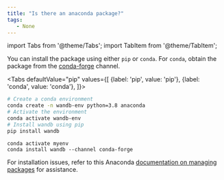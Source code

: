 ```yaml
---
title: "Is there an anaconda package?"
tags:
   - None
---
```

import Tabs from '@theme/Tabs';
import TabItem from '@theme/TabItem';

You can install the package using either `pip` or `conda`. For `conda`, obtain the package from the [conda-forge](https://conda-forge.org) channel.

<Tabs
  defaultValue="pip"
  values={[
    {label: 'pip', value: 'pip'},
    {label: 'conda', value: 'conda'},
  ]}>
  <TabItem value="pip">

```bash
# Create a conda environment
conda create -n wandb-env python=3.8 anaconda
# Activate the environment
conda activate wandb-env
# Install wandb using pip
pip install wandb
```

  </TabItem>
  <TabItem value="conda">

```
conda activate myenv
conda install wandb --channel conda-forge
```

  </TabItem>
</Tabs>

For installation issues, refer to this Anaconda [documentation on managing packages](https://docs.conda.io/projects/conda/en/latest/user-guide/tasks/manage-pkgs.html) for assistance.